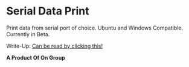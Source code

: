 # Serial Data Print
Print data from serial port of choice. Ubuntu and Windows Compatible. Currently in Beta.

Write-Up: <a href = "https://esccrasci.in/serial-port-data-print" > Can be read by clicking this!</a>

<b>A Product Of On Group</b>

